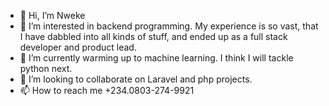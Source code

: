 - 👋 Hi, I’m Nweke
- 👀 I’m interested in backend programming. My experience is so vast, that I have dabbled into all kinds of stuff, and ended up as a full stack developer and product lead.
- 🌱 I’m currently warming up to machine learning. I think I will tackle python next.
- 💞️ I’m looking to collaborate on Laravel and php projects.
- 📫 How to reach me +234.0803-274-9921

<!---
nweke/nweke is a ✨ special ✨ repository because its `README.md` (this file) appears on your GitHub profile.
You can click the Preview link to take a look at your changes.
--->
